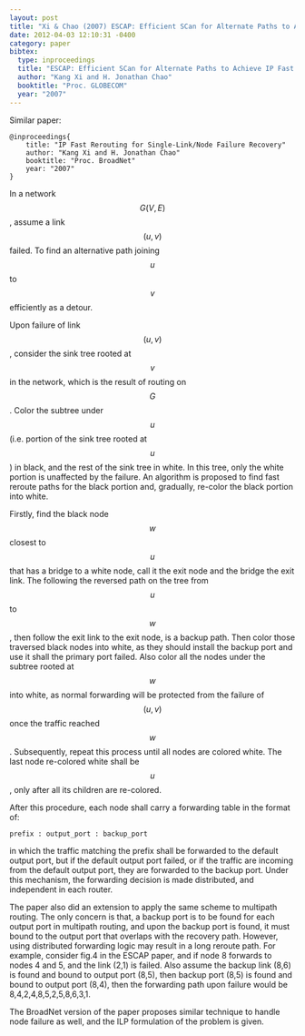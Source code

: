 ```yaml
---
layout: post
title: "Xi & Chao (2007) ESCAP: Efficient SCan for Alternate Paths to Achieve IP Fast Rerouting (Globecom)"
date: 2012-04-03 12:10:31 -0400
category: paper
bibtex:
  type: inproceedings
  title: "ESCAP: Efficient SCan for Alternate Paths to Achieve IP Fast Rerouting"
  author: "Kang Xi and H. Jonathan Chao"
  booktitle: "Proc. GLOBECOM"
  year: "2007"
---
```

Similar paper:

    @inproceedings{
        title: "IP Fast Rerouting for Single-Link/Node Failure Recovery"
        author: "Kang Xi and H. Jonathan Chao"
        booktitle: "Proc. BroadNet"
        year: "2007"
    }

In a network $$G(V,E)$$, assume a link $$(u,v)$$ failed. To find an alternative path joining $$u$$ to $$v$$ efficiently as a detour.

Upon failure of link $$(u,v)$$, consider the sink tree rooted at $$v$$ in the network, which is the result of routing on $$G$$. Color the subtree under $$u$$ (i.e. portion of the sink tree rooted at $$u$$) in black, and the rest of the sink tree in white. In this tree, only the white portion is unaffected by the failure. An algorithm is proposed to find fast reroute paths for the black portion and, gradually, re-color the black portion into white.

Firstly, find the black node $$w$$ closest to $$u$$ that has a bridge to a white node, call it the exit node and the bridge the exit link. The following the reversed path on the tree from $$u$$ to $$w$$, then follow the exit link to the exit node, is a backup path. Then color those traversed black nodes into white, as they should install the backup port and use it shall the primary port failed. Also color all the nodes under the subtree rooted at $$w$$ into white, as normal forwarding will be protected from the failure of $$(u,v)$$ once the traffic reached $$w$$. Subsequently, repeat this process until all nodes are colored white. The last node re-colored white shall be $$u$$, only after all its children are re-colored.

After this procedure, each node shall carry a forwarding table in the format of:

    prefix : output_port : backup_port

in which the traffic matching the prefix shall be forwarded to the default output port, but if the default output port failed, or if the traffic are incoming from the default output port, they are forwarded to the backup port. Under this mechanism, the forwarding decision is made distributed, and independent in each router.

The paper also did an extension to apply the same scheme to multipath routing. The only concern is that, a backup port is to be found for each output port in multipath routing, and upon the backup port is found, it must bound to the output port that overlaps with the recovery path. However, using distributed forwarding logic may result in a long reroute path. For example, consider fig.4 in the ESCAP paper, and if node 8 forwards to nodes 4 and 5, and the link (2,1) is failed. Also assume the backup link (8,6) is found and bound to output port (8,5), then backup port (8,5) is found and bound to output port (8,4), then the forwarding path upon failure would be 8,4,2,4,8,5,2,5,8,6,3,1.

The BroadNet version of the paper proposes similar technique to handle node failure as well, and the ILP formulation of the problem is given.
